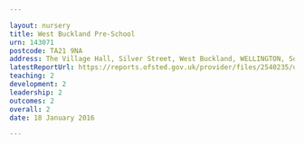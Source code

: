 ```yaml
---

layout: nursery
title: West Buckland Pre-School
urn: 143071
postcode: TA21 9NA
address: The Village Hall, Silver Street, West Buckland, WELLINGTON, Somerset, TA21 9NA
latestReportUrl: https://reports.ofsted.gov.uk/provider/files/2540235/urn/143071.pdf
teaching: 2
development: 2
leadership: 2
outcomes: 2
overall: 2
date: 18 January 2016

---
```

